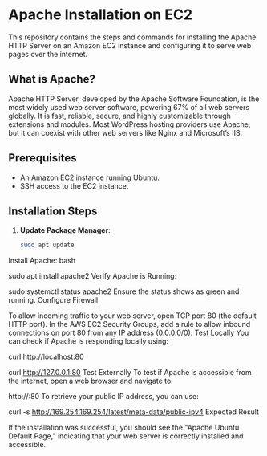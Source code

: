 # Apache Installation on EC2

This repository contains the steps and commands for installing the Apache HTTP Server on an Amazon EC2 instance and configuring it to serve web pages over the internet.

## What is Apache?
Apache HTTP Server, developed by the Apache Software Foundation, is the most widely used web server software, powering 67% of all web servers globally. It is fast, reliable, secure, and highly customizable through extensions and modules. Most WordPress hosting providers use Apache, but it can coexist with other web servers like Nginx and Microsoft’s IIS.

## Prerequisites
- An Amazon EC2 instance running Ubuntu.
- SSH access to the EC2 instance.

## Installation Steps
1. **Update Package Manager**:
   ```bash
   sudo apt update
Install Apache:
bash

sudo apt install apache2
Verify Apache is Running:

sudo systemctl status apache2
Ensure the status shows as green and running.
Configure Firewall

To allow incoming traffic to your web server, open TCP port 80 (the default HTTP port). In the AWS EC2 Security Groups, add a rule to allow inbound connections on port 80 from any IP address (0.0.0.0/0).
Test Locally
You can check if Apache is responding locally using:

curl http://localhost:80

curl http://127.0.0.1:80
Test Externally
To test if Apache is accessible from the internet, open a web browser and navigate to:

http://<Public-IP-Address>:80
To retrieve your public IP address, you can use:

curl -s http://169.254.169.254/latest/meta-data/public-ipv4
Expected Result

If the installation was successful, you should see the "Apache Ubuntu Default Page," indicating that your web server is correctly installed and accessible.
